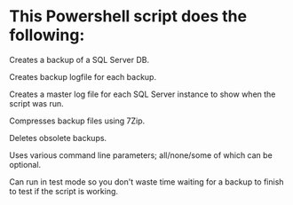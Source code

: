 # This Powershell script does the following:

Creates a backup of a SQL Server DB.

Creates backup logfile for each backup.

Creates a master log file for each SQL Server instance to show when the script was run.

Compresses backup files using 7Zip.

Deletes obsolete backups.

Uses various command line parameters; all/none/some of which can be optional.

Can run in test mode so you don't waste time waiting for a backup to finish to test if the script is working.
